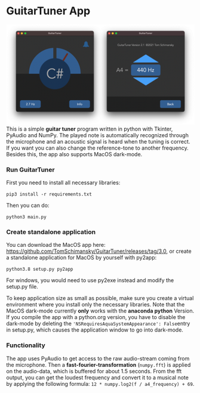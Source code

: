 # GuitarTuner App
![](documentation/Preview_Dark.png)
This is a simple **guitar tuner** program written in python with Tkinter, PyAudio and NumPy.
The played note is automatically recognized through the microphone and an acoustic signal is
heard when the tuning is correct. If you want you can also change the reference-tone to another
frequency. Besides this, the app also supports MacOS dark-mode.

### Run GuitarTuner
First you need to install all necessary libraries:
```
pip3 install -r requirements.txt
```
Then you can do:
```
python3 main.py
```

### Create standalone application
You can download the MacOS app here: https://github.com/TomSchimansky/GuitarTuner/releases/tag/3.0,
or create a standalone application for MacOS by yourself with py2app:
```
python3.8 setup.py py2app
```
For windows, you would need to use py2exe instead and modify the setup.py file.

To keep application size as small as possible, make sure you create a virtual environment where you install
only the necessary libraries. Note that the MacOS dark-mode currently **only** works with the **anaconda python** Version.
If you compile the app with a python.org version, you have to disable the dark-mode by deleting
the ```'NSRequiresAquaSystemAppearance': False```entry in setup.py, which causes the application window to go
into dark-mode.

### Functionality

The app uses PyAudio to get access to the raw audio-stream coming from the microphone.
Then a **fast-fourier-transformation** (```numpy.fft```) is applied on the audio-data, which is buffered for about 1.5 seconds.
From the fft output, you can get the loudest frequency and convert it to a musical note by applying the following
formula: ```12 * numpy.log2(f / a4_frequency) + 69```.
